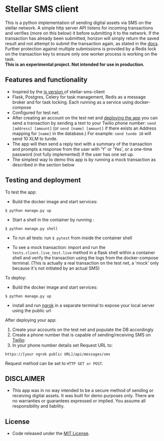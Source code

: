 # Stellar SMS client

This is a python implementation of sending digital assets via SMS on the stellar network. A simple http server API listens for incoming transactions and verifies (more on this below) it before submitting it to the network. If the transaction has already been submitted, horizon will simply return the saved result and not attempt to submit the transaction again, as stated in the [docs](https://www.stellar.org/developers/horizon/reference/endpoints/transactions-create.html). Further protection against multiple submissions is provided by a Redis lock on the transaction key to ensure only one worker process is working on the task.  
**This is an experimental project. Not intended for use in production.**

## Features and functionality

* Inspired by the [js version ](https://github.com/stellar/stellar-sms-client) of stellar-sms-client
* Flask, Postgres, Celery for task management, Redis as a message broker and for task locking. Each running as a service using docker-compose
* Configured for test net. 
* After creating an account on the test net  and [deploying the app](#testing-and-deployment) you can send a transaction by sending a text to your Twilio phone number: `send [address] [amount]` (or `send [name] [amount]` if there exists an Address mapping for `[name]` in the database.) For example: `send tunde 10` will send 10 XLM to tunde.
* The app will then send a reply text with a summary of the transaction and prompts a response from the user with 'Y' or 'Yes', or a one-time password (not fully implemented) if the user has one set up.  
* The simplest way to demo this app is by running a mock transaction as described in the section below 

## Testing and deployment

To test the app:
* Build the docker image and start services:
```
$ python manage.py up
```
* Start a shell in the container by running :
```
$ python manage.py shell
```
* To run all tests: run ``$ pytest`` from inside the container shell 

* To see a mock transaction: import and run the `tests.client.live_test.live` method in a flask shell within a container shell and verify the transaction using the logs from the docker-compose terminal. (This is actually a real transaction on the test net, a 'mock' only because it's not initiated by an actual SMS)

To deploy:
* Build the docker image and start services:
```
$ python manage.py up
```
* install and run [ngrok](https://ngrok.com/) in a separate terminal to expose your local server using the public url

After deploying your app:

1. Create your accounts on the test net and populate the DB accordingly
2. Create a phone number that is capable of sending/receiving SMS on  [Twilio](https://www.twilio.com/):
3. In your phone number details set Request URL to:
```
https://[your ngrok public URL]/api/messages/sms
```
Request method can be set to `HTTP GET or POST`.

## DISCLAIMER
* This app was in no way intended to be a secure method of sending or receiving digital assets. It was built for demo purposes only. 
There are no warranties or guarantees expressed or implied.
You assume all responsibility and liability. 

## License 
* Code released under the [MIT License](https://opensource.org/licenses/MIT).

